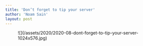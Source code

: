 ```yaml
---
title: 'Don’t forget to tip your server'
author: 'Noam Sain'
layout: post
---
```


<figure class="wp-block-image size-large">![](/assets/2020/2020-08-dont-forget-to-tip-your-server-1024x576.jpg)</figure>